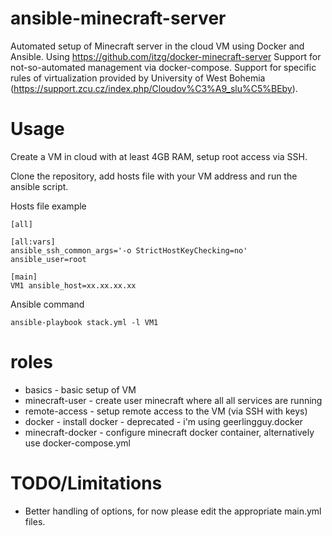 # ansible-minecraft-server
Automated setup of Minecraft server in the cloud VM using Docker and Ansible.
Using https://github.com/itzg/docker-minecraft-server
Support for not-so-automated management via docker-compose.
Support for specific rules of virtualization provided by University of West Bohemia (https://support.zcu.cz/index.php/Cloudov%C3%A9_slu%C5%BEby).

# Usage
Create a VM in cloud with at least 4GB RAM, setup root access via SSH.

Clone the repository, add hosts file with your VM address and run the ansible script.

Hosts file example
```
[all]

[all:vars]
ansible_ssh_common_args='-o StrictHostKeyChecking=no'
ansible_user=root

[main]
VM1 ansible_host=xx.xx.xx.xx
```
Ansible command 
```
ansible-playbook stack.yml -l VM1
```

# roles
* basics - basic setup of VM
* minecraft-user - create user minecraft where all all services are running
* remote-access - setup remote access to the VM (via SSH with keys)
* docker - install docker - deprecated - i'm using geerlingguy.docker
* minecraft-docker - configure minecraft docker container, alternatively use docker-compose.yml

# TODO/Limitations
* Better handling of options, for now please edit the appropriate main.yml files.
